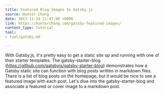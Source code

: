 ```yaml
---
title: Featured Blog Images In Gatsby.js
source: Hunter Chang
date: 2017-11-24 11:47:00 +0000
link: https://hunterchang.com/gatsby-featured-images/
content_type: Tutorial
tool:
- tool/gatsby.md

---
```

With Gatsby.js, it's pretty easy to get a static site up and running with one of their starter templates. The gatsby-starter-blog (https://github.com/gatsbyjs/gatsby-starter-blog) demonstrates how a Gatsby static site can function with blog posts written in markdown files. There is a list of blog posts on the homepage, but it would be nice to see a featured image with each post. Let's dive into the gatsby-starter-blog and associate a featured or cover image to a markdown post.






